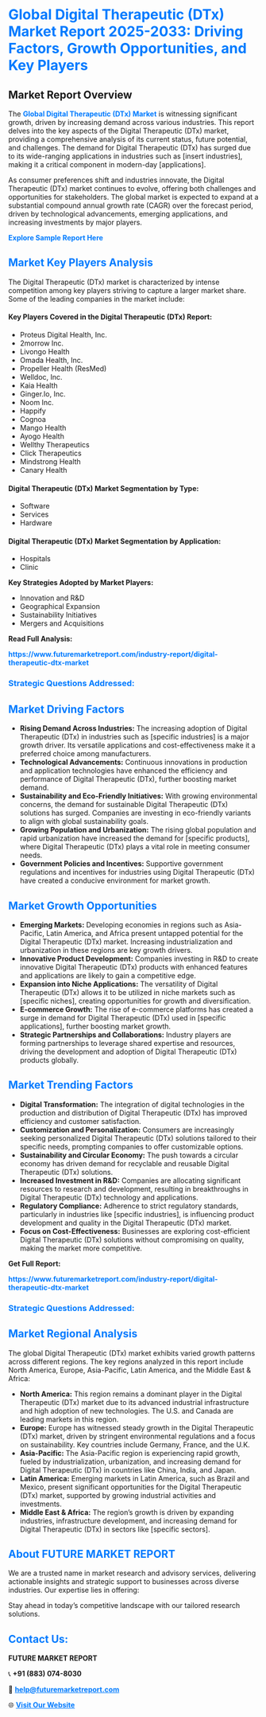 <h1 style="color: #007BFF;">Global Digital Therapeutic (DTx) Market Report 2025-2033: Driving Factors, Growth Opportunities, and Key Players</h1>

<section id="overview">
<h2>Market Report Overview</h2>
<p>The <a href="https://www.futuremarketreport.com/industry-report/digital-therapeutic-dtx-market" style="color: #007BFF; text-decoration: none;"><strong>Global Digital Therapeutic (DTx) Market</strong></a> is witnessing significant growth, driven by increasing demand across various industries. This report delves into the key aspects of the Digital Therapeutic (DTx) market, providing a comprehensive analysis of its current status, future potential, and challenges. The demand for Digital Therapeutic (DTx) has surged due to its wide-ranging applications in industries such as [insert industries], making it a critical component in modern-day [applications].</p>
<p>As consumer preferences shift and industries innovate, the Digital Therapeutic (DTx) market continues to evolve, offering both challenges and opportunities for stakeholders. The global market is expected to expand at a substantial compound annual growth rate (CAGR) over the forecast period, driven by technological advancements, emerging applications, and increasing investments by major players.</p>
</section>

<section id="overview">
<p><a href="https://www.futuremarketreport.com/request-sample/reportId=78203" style="color: #007BFF; text-decoration: none;"><strong>Explore Sample Report Here</strong></a></p>
</section>

<section id="key-players">
<h2 style="color: #007BFF;">Market Key Players Analysis</h2>
<p>The Digital Therapeutic (DTx) market is characterized by intense competition among key players striving to capture a larger market share. Some of the leading companies in the market include:</p>
<h4>Key Players Covered in the Digital Therapeutic (DTx) Report:</h4>
<ul><li>Proteus Digital Health, Inc.</li><li>2morrow Inc.</li><li>Livongo Health</li><li>Omada Health, Inc.</li><li>Propeller Health (ResMed)</li><li>Welldoc, Inc.</li><li>Kaia Health</li><li>Ginger.Io, Inc.</li><li>Noom Inc.</li><li>Happify</li><li>Cognoa</li><li>Mango Health</li><li>Ayogo Health</li><li>Wellthy Therapeutics</li><li>Click Therapeutics</li><li>Mindstrong Health</li><li>Canary Health</li></ul>
<h4>Digital Therapeutic (DTx) Market Segmentation by Type:</h4>
<ul><li>Software</li><li>Services</li><li>Hardware</li></ul>

<h4>Digital Therapeutic (DTx) Market Segmentation by Application:</h4>
<ul><li>Hospitals</li><li>Clinic</li></ul>
<p><strong>Key Strategies Adopted by Market Players:</strong></p>
<ul>
<li>Innovation and R&D</li>
<li>Geographical Expansion</li>
<li>Sustainability Initiatives</li>
<li>Mergers and Acquisitions</li>
</ul>
</section>

<section>
<p><strong>Read Full Analysis: </strong></p><a href="https://www.futuremarketreport.com/industry-report/digital-therapeutic-dtx-market" style="color: #007BFF; text-decoration: none;"><strong>https://www.futuremarketreport.com/industry-report/digital-therapeutic-dtx-market</strong></a>
<h3 style="color: #007BFF;">Strategic Questions Addressed:</h3>
</section>

<section id="driving-factors">
<h2 style="color: #007BFF;">Market Driving Factors</h2>
<ul>
<li><strong>Rising Demand Across Industries:</strong> The increasing adoption of Digital Therapeutic (DTx) in industries such as [specific industries] is a major growth driver. Its versatile applications and cost-effectiveness make it a preferred choice among manufacturers.</li>
<li><strong>Technological Advancements:</strong> Continuous innovations in production and application technologies have enhanced the efficiency and performance of Digital Therapeutic (DTx), further boosting market demand.</li>
<li><strong>Sustainability and Eco-Friendly Initiatives:</strong> With growing environmental concerns, the demand for sustainable Digital Therapeutic (DTx) solutions has surged. Companies are investing in eco-friendly variants to align with global sustainability goals.</li>
<li><strong>Growing Population and Urbanization:</strong> The rising global population and rapid urbanization have increased the demand for [specific products], where Digital Therapeutic (DTx) plays a vital role in meeting consumer needs.</li>
<li><strong>Government Policies and Incentives:</strong> Supportive government regulations and incentives for industries using Digital Therapeutic (DTx) have created a conducive environment for market growth.</li>
</ul>
</section>

<section id="growth-opportunities">
<h2 style="color: #007BFF;">Market Growth Opportunities</h2>
<ul>
<li><strong>Emerging Markets:</strong> Developing economies in regions such as Asia-Pacific, Latin America, and Africa present untapped potential for the Digital Therapeutic (DTx) market. Increasing industrialization and urbanization in these regions are key growth drivers.</li>
<li><strong>Innovative Product Development:</strong> Companies investing in R&D to create innovative Digital Therapeutic (DTx) products with enhanced features and applications are likely to gain a competitive edge.</li>
<li><strong>Expansion into Niche Applications:</strong> The versatility of Digital Therapeutic (DTx) allows it to be utilized in niche markets such as [specific niches], creating opportunities for growth and diversification.</li>
<li><strong>E-commerce Growth:</strong> The rise of e-commerce platforms has created a surge in demand for Digital Therapeutic (DTx) used in [specific applications], further boosting market growth.</li>
<li><strong>Strategic Partnerships and Collaborations:</strong> Industry players are forming partnerships to leverage shared expertise and resources, driving the development and adoption of Digital Therapeutic (DTx) products globally.</li>
</ul>
</section>

<section id="trending-factors">
<h2 style="color: #007BFF;">Market Trending Factors</h2>
<ul>
<li><strong>Digital Transformation:</strong> The integration of digital technologies in the production and distribution of Digital Therapeutic (DTx) has improved efficiency and customer satisfaction.</li>
<li><strong>Customization and Personalization:</strong> Consumers are increasingly seeking personalized Digital Therapeutic (DTx) solutions tailored to their specific needs, prompting companies to offer customizable options.</li>
<li><strong>Sustainability and Circular Economy:</strong> The push towards a circular economy has driven demand for recyclable and reusable Digital Therapeutic (DTx) solutions.</li>
<li><strong>Increased Investment in R&D:</strong> Companies are allocating significant resources to research and development, resulting in breakthroughs in Digital Therapeutic (DTx) technology and applications.</li>
<li><strong>Regulatory Compliance:</strong> Adherence to strict regulatory standards, particularly in industries like [specific industries], is influencing product development and quality in the Digital Therapeutic (DTx) market.</li>
<li><strong>Focus on Cost-Effectiveness:</strong> Businesses are exploring cost-efficient Digital Therapeutic (DTx) solutions without compromising on quality, making the market more competitive.</li>
</ul>
</section>

<section>
<p><strong>Get Full Report: </strong></p><a href="https://www.futuremarketreport.com/industry-report/digital-therapeutic-dtx-market" style="color: #007BFF; text-decoration: none;"><strong>https://www.futuremarketreport.com/industry-report/digital-therapeutic-dtx-market</strong></a>
<h3 style="color: #007BFF;">Strategic Questions Addressed:</h3>
</section>


<section id="regional-analysis">
<h2 style="color: #007BFF;">Market Regional Analysis</h2>
<p>The global Digital Therapeutic (DTx) market exhibits varied growth patterns across different regions. The key regions analyzed in this report include North America, Europe, Asia-Pacific, Latin America, and the Middle East & Africa:</p>
<ul>
<li><strong>North America:</strong> This region remains a dominant player in the Digital Therapeutic (DTx) market due to its advanced industrial infrastructure and high adoption of new technologies. The U.S. and Canada are leading markets in this region.</li>
<li><strong>Europe:</strong> Europe has witnessed steady growth in the Digital Therapeutic (DTx) market, driven by stringent environmental regulations and a focus on sustainability. Key countries include Germany, France, and the U.K.</li>
<li><strong>Asia-Pacific:</strong> The Asia-Pacific region is experiencing rapid growth, fueled by industrialization, urbanization, and increasing demand for Digital Therapeutic (DTx) in countries like China, India, and Japan.</li>
<li><strong>Latin America:</strong> Emerging markets in Latin America, such as Brazil and Mexico, present significant opportunities for the Digital Therapeutic (DTx) market, supported by growing industrial activities and investments.</li>
<li><strong>Middle East & Africa:</strong> The region’s growth is driven by expanding industries, infrastructure development, and increasing demand for Digital Therapeutic (DTx) in sectors like [specific sectors].</li>
</ul>
</section>

<footer>
<h2 style="color: #007BFF;">About FUTURE MARKET REPORT</h2>
<p>We are a trusted name in market research and advisory services, delivering actionable insights and strategic support to businesses across diverse industries. Our expertise lies in offering:</p>

<p>Stay ahead in today’s competitive landscape with our tailored research solutions.</p>

<h2 style="color: #007BFF;">Contact Us:</h2>
<p><strong>FUTURE MARKET REPORT</strong></p>
<p>📞 <strong>+91 (883) 074-8030</strong></p>
<p>📧 <strong><a href="mailto:help@futuremarketreport.com" style="color: #007BFF;">help@futuremarketreport.com</a></strong></p>
<p>🌐 <strong><a href="https://www.futuremarketreport.com/" style="color: #007BFF;">Visit Our Website</a></strong></p>
</footer>